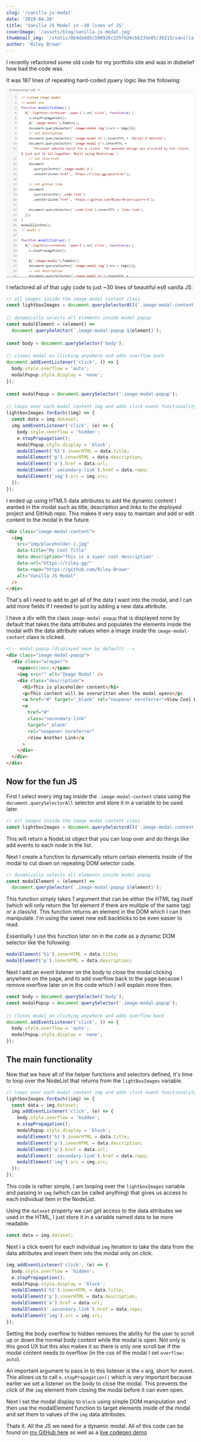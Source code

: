```yaml
---
slug: '/vanilla-js-modal'
date: '2019-04-28'
title: 'Vanilla JS Modal in ~30 lines of JS'
coverImage: '/assets/blog/vanilla-js-modal.jpg'
thumbnail_img: '/static/8b4dadd5c598926c235fd26cbb233e85/3b215/vanilla-js-modal.jpg'
author: 'Riley Brown'
---
```


I recently refactored some old code for my portfolio site and was in disbelief how bad the code was.

It was 187 lines of repeating hard-coded jquery logic like the following:

![Bad code](bad-old-jquery-code.png)

I refactored all of that ugly code to just ~30 lines of beautiful es6 vanilla JS:

```js
// all images inside the image modal content class
const lightboxImages = document.querySelectorAll('.image-modal-content img');

// dynamically selects all elements inside modal popup
const modalElement = (element) =>
  document.querySelector(`.image-modal-popup ${element}`);

const body = document.querySelector('body');

// closes modal on clicking anywhere and adds overflow back
document.addEventListener('click', () => {
  body.style.overflow = 'auto';
  modalPopup.style.display = 'none';
});

const modalPopup = document.querySelector('.image-modal-popup');

// loops over each modal content img and adds click event functionality
lightboxImages.forEach((img) => {
  const data = img.dataset;
  img.addEventListener('click', (e) => {
    body.style.overflow = 'hidden';
    e.stopPropagation();
    modalPopup.style.display = 'block';
    modalElement('h1').innerHTML = data.title;
    modalElement('p').innerHTML = data.description;
    modalElement('a').href = data.url;
    modalElement('.secondary-link').href = data.repo;
    modalElement('img').src = img.src;
  });
});
```

I ended up using HTML5 data attributes to add the dynamic content I wanted in the modal such as title, description and links to the deployed project and GitHub repo. This makes it very easy to maintain and add or edit content to the modal in the future.

```html
<div class="image-modal-content">
  <img
    src="img/placeholder-1.jpg"
    data-title="My Cool Title"
    data-description="This is a super cool description"
    data-url="https://riley.gg/"
    data-repo="https://github.com/Riley-Brown"
    alt="Vanilla JS Modal"
  />
</div>
```

That's all I need to add to get all of the data I want into the modal, and I can add more fields if I needed to just by adding a new data attribute.

I have a div with the class `image-modal-popup` that is displayed none by default that takes the data attributes and populates the elements inside the modal with the data attribute values when a image inside the `image-modal-content` class is clicked.

```html
<!-- modal popup (displayed none by default) -->
<div class="image-modal-popup">
  <div class="wrapper">
    <span>&times;</span>
    <img src="" alt="Image Modal" />
    <div class="description">
      <h1>This is placeholder content</h1>
      <p>This content will be overwritten when the modal opens</p>
      <a href="#" target="_blank" rel="noopener noreferrer">View Cool Link</a>
      <a
        href="#"
        class="secondary-link"
        target="_blank"
        rel="noopener noreferrer"
        >View Another Link</a
      >
    </div>
  </div>
</div>
```

<h2 class="blog-text-center">Now for the fun JS</h2>

First I select every img tag inside the `.image-modal-content` class using the `document.querySelectorAll` selector and store it in a variable to be used later.

```js
// all images inside the image modal content class
const lightboxImages = document.querySelectorAll('.image-modal-content img');
```

This will return a NodeList object that you can loop over and do things like add events to each node in the list.

Next I create a function to dynamically return certain elements inside of the modal to cut down on repeating DOM selector code.

```js
// dynamically selects all elements inside modal popup
const modalElement = (element) =>
  document.querySelector(`.image-modal-popup ${element}`);
```

This function simply takes 1 argument that can be either the HTML tag itself (which will only return the 1st element if there are multiple of the same tag) or a class/id. This function returns an element in the DOM which I can then manipulate. I'm using the sweet new es6 backticks to be even easier to read.

Essentially I use this function later on in the code as a dynamic DOM selector like the following:

```js
modalElement('h1').innerHTML = data.title;
modalElement('p').innerHTML = data.description;
```

Next I add an event listener on the body to close the modal clicking anywhere on the page, and to add overflow back to the page because I remove overflow later on in the code which I will explain more then.

```js
const body = document.querySelector('body');
const modalPopup = document.querySelector('.image-modal-popup');

// closes modal on clicking anywhere and adds overflow back
document.addEventListener('click', () => {
  body.style.overflow = 'auto';
  modalPopup.style.display = 'none';
});
```

<h2 class="blog-text-center">The main functionality</h2>

Now that we have all of the helper functions and selectors defined, it's time to loop over the NodeList that returns from the `lightBoxImages` variable.

```js
// loops over each modal content img and adds click event functionality
lightboxImages.forEach((img) => {
  const data = img.dataset;
  img.addEventListener('click', (e) => {
    body.style.overflow = 'hidden';
    e.stopPropagation();
    modalPopup.style.display = 'block';
    modalElement('h1').innerHTML = data.title;
    modalElement('p').innerHTML = data.description;
    modalElement('a').href = data.url;
    modalElement('.secondary-link').href = data.repo;
    modalElement('img').src = img.src;
  });
});
```

This code is rather simple, I am looping over the `lightboxImages` variable and passing in `img` (which can be called anything) that gives us access to each individual item in the NodeList.

Using the `dataset` property we can get access to the data attributes we used in the HTML, I just store it in a variable named data to be more readable.

```js
const data = img.dataset;
```

Next I a click event for each individual `img` iteration to take the data from the data attributes and insert them into the modal only on click.

```js
img.addEventListener('click', (e) => {
  body.style.overflow = 'hidden';
  e.stopPropagation();
  modalPopup.style.display = 'block';
  modalElement('h1').innerHTML = data.title;
  modalElement('p').innerHTML = data.description;
  modalElement('a').href = data.url;
  modalElement('.secondary-link').href = data.repo;
  modalElement('img').src = img.src;
});
```

Setting the body overflow to hidden removes the ability for the user to scroll up or down the normal body content while the modal is open. Not only is this good UX but this also makes it so there is only one scroll bar if the modal content needs to overflow (in the css of the modal I set `overflow: auto`).

An important argument to pass in to this listener is the `e` arg, short for event. This allows us to call `e.stopPropagation()` which is very important because earlier we set a listener on the body to close the modal. This prevents the click of the `img` element from closing the modal before it can even open.

Next I set the modal display to `block` using simple DOM manipulation and then use the modalElement function to target elements inside of the modal and set them to values of the `img` data attributes.

Thats it. All the JS we need for a dynamic modal. All of this code can be found on <a href="https://github.com/Riley-Brown/vanilla-js-modal" target="_blank">my GitHub here</a> as well as a <a href="https://codepen.io/RileyB/pen/XQyaXy" target="_blank">live codepen demo </a>

<!-- ![Image modal](readme.gif) -->
